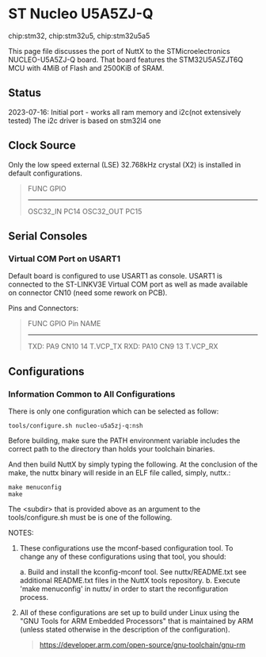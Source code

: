 ST Nucleo U5A5ZJ-Q
==================

chip:stm32, chip:stm32u5, chip:stm32u5a5

This page file discusses the port of NuttX to the STMicroelectronics
NUCLEO-U5A5ZJ-Q board. That board features the STM32U5A5ZJT6Q MCU with
4MiB of Flash and 2500KiB of SRAM.

Status
------

2023-07-16: Initial port - works all ram memory and i2c(not extensively
tested) The i2c driver is based on stm32l4 one

Clock Source
------------

Only the low speed external (LSE) 32.768kHz crystal (X2) is installed in
default configurations.

>   FUNC         GPIO
>   ------------ ------
>   OSC32\_IN    PC14
>   OSC32\_OUT   PC15

Serial Consoles
---------------

### Virtual COM Port on USART1

Default board is configured to use USART1 as console. USART1 is
connected to the ST-LINKV3E Virtual COM port as well as made available
on connector CN10 (need some rework on PCB).

Pins and Connectors:

>   FUNC   GPIO   Pin       NAME
>   ------ ------ --------- -----------
>   TXD:   PA9    CN10 14   T.VCP\_TX
>   RXD:   PA10   CN9 13    T.VCP\_RX

Configurations
--------------

### Information Common to All Configurations

There is only one configuration which can be selected as follow:

    tools/configure.sh nucleo-u5a5zj-q:nsh

Before building, make sure the PATH environment variable includes the
correct path to the directory than holds your toolchain binaries.

And then build NuttX by simply typing the following. At the conclusion
of the make, the nuttx binary will reside in an ELF file called, simply,
nuttx.:

    make menuconfig 
    make

The \<subdir\> that is provided above as an argument to the
tools/configure.sh must be is one of the following.

NOTES:

1.  These configurations use the mconf-based configuration tool. To
    change any of these configurations using that tool, you should:

    a.  Build and install the kconfig-mconf tool. See nuttx/README.txt
        see additional README.txt files in the NuttX tools repository.
    b.  Execute \'make menuconfig\' in nuttx/ in order to start the
        reconfiguration process.

2.  All of these configurations are set up to build under Linux using
    the \"GNU Tools for ARM Embedded Processors\" that is maintained by
    ARM (unless stated otherwise in the description of the
    configuration).

    > <https://developer.arm.com/open-source/gnu-toolchain/gnu-rm>
